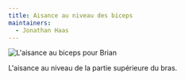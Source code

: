 ```yaml
---
title: Aisance au niveau des biceps
maintainers:
  - Jonathan Haas
---
```


![L'aisance au biceps pour Brian](./bicepsease.svg)

L'aisance au niveau de la partie supérieure du bras.

